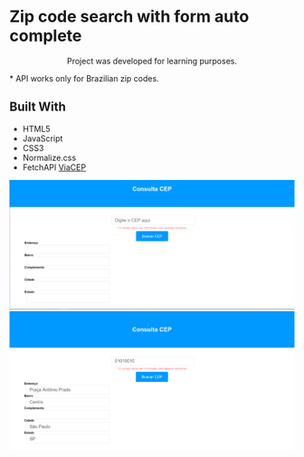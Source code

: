 # Zip code search with form auto complete

<p align="center" >
Project was developed for learning purposes.
</p>

<p>
* API works only for Brazilian zip codes.
</p>

## Built With

- HTML5
- JavaScript 
- CSS3
- Normalize.css
- FetchAPI [ViaCEP](http://viacep.com.br/)

<p align="center">
  <img src="src/assets/consulta-cep01.png" />
  <img src="src/assets/consulta-cep02.png" />
</p>